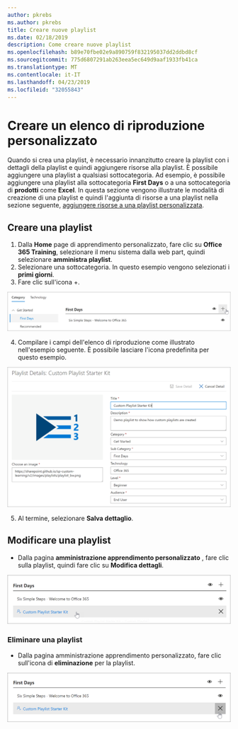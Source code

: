 ```yaml
---
author: pkrebs
ms.author: pkrebs
title: Creare nuove playlist
ms.date: 02/18/2019
description: Come creare nuove playlist
ms.openlocfilehash: b89e70fbe02e9a890759f832195037dd2ddbd8cf
ms.sourcegitcommit: 775d6807291ab263eea5ec649d9aaf1933fb41ca
ms.translationtype: MT
ms.contentlocale: it-IT
ms.lasthandoff: 04/23/2019
ms.locfileid: "32055843"
---
```

# <a name="create-a-custom-playlist"></a>Creare un elenco di riproduzione personalizzato

Quando si crea una playlist, è necessario innanzitutto creare la playlist con i dettagli della playlist e quindi aggiungere risorse alla playlist. È possibile aggiungere una playlist a qualsiasi sottocategoria. Ad esempio, è possibile aggiungere una playlist alla sottocategoria **First Days** o a una sottocategoria di **prodotti** come **Excel**. In questa sezione vengono illustrate le modalità di creazione di una playlist e quindi l'aggiunta di risorse a una playlist nella sezione seguente, [aggiungere risorse a una playlist personalizzata](custom_addassets.md).

## <a name="create-a-playlist"></a>Creare una playlist 

1. Dalla **Home** page di apprendimento personalizzato, fare clic su **Office 365 Training**, selezionare il menu sistema dalla web part, quindi selezionare **amministra playlist**. 
2. Selezionare una sottocategoria. In questo esempio vengono selezionati i **primi giorni**.  
3. Fare clic sull'icona +.  

![CG-newplaylistbtn. png](media/cg-newplaylistbtn.png)

4.  Compilare i campi dell'elenco di riproduzione come illustrato nell'esempio seguente. È possibile lasciare l'icona predefinita per questo esempio. 

![CG-newplaylistdetails. png](media/cg-newplaylistdetails.png)

5.  Al termine, selezionare **Salva dettaglio**. 

## <a name="edit-a-playlist"></a>Modificare una playlist

- Dalla pagina **amministrazione apprendimento personalizzato** , fare clic sulla playlist, quindi fare clic su **Modifica dettagli**.  

![CG-editplaylist. png](media/cg-editplaylist.png)

### <a name="delete-a-playlist"></a>Eliminare una playlist

- Dalla pagina amministrazione apprendimento personalizzato, fare clic sull'icona di **eliminazione** per la playlist.  

![CG-deleteplaylist. png](media/cg-deleteplaylist.png)